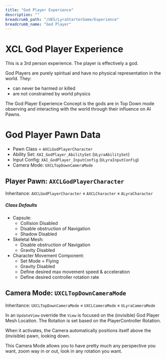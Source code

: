 ```yaml
---
title: "God Player Experience"
description: ""
breadcrumb_path: "/UE5/LyraStarterGame/Experience"
breadcrumb_name: "God Player"
---
```



# XCL God Player Experience

This is a 3rd person experience.  The player is effectively a god.

God Players are purely spiritual and have no physical representation in the world.  They:

- can never be harmed or killed
- are not constrained by world physics

The God Player Experience Concept is the gods are in Top Down mode observing and interacting
with the world through their influence on AI Pawns.


# God Player Pawn Data

- Pawn Class = `AXCLGodPlayerCharacter`
- Ability Set: `XAI_GodPlayer_AbilitySet` (`ULyraAbilitySet`)
- Input Config: `XAI_GodPlayer_InputConfig` (`ULyraInputConfig`)
- Camera Mode: `UXCLTopDownCameraMode`


## Player Pawn: `AXCLGodPlayerCharacter`

Inheritance: `AXCLGodPlayerCharacter` « `AXCLCharacter` « `ALyraCharacter`

##### Class Defaults

- Capsule:
  - Collision Disabled
  - Disable obstruction of Navigation
  - Shadow Disabled
- Skeletal Mesh:
  - Disable obstruction of Navigation
  - Gravity Disabled
- Character Movement Component:
  - Set Mode = Flying
  - Gravity Disabled
  - Define desired max movement speed & acceleration
  - Define desired controller rotation rate


## Camera Mode: `UXCLTopDownCameraMode`

Inheritance: `UXCLTopDownCameraMode` « `UXCLCameraMode` « `ULyraCameraMode`

In an `UpdateView` override the `View` is focused on the (invisible) God Player Mesh Location.
The Rotation is set based on the PlayerController Rotation.

When it activates, the Camera automatically positions itself above the (invisible) pawn, looking down.

This Camera Mode allows you to have pretty much any perspective you want, zoom way in or out,
look in any rotation you want.
